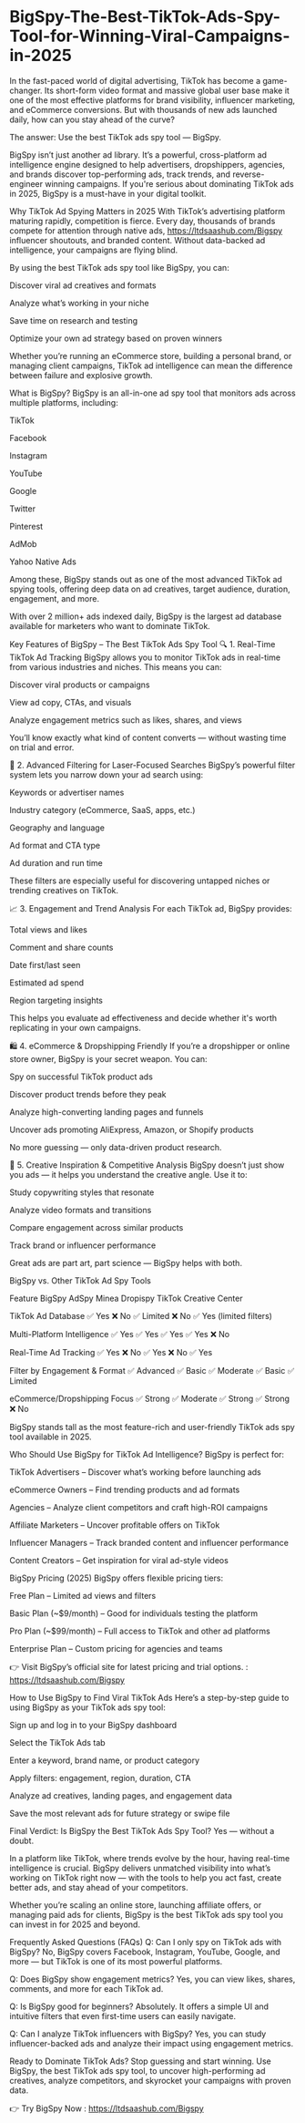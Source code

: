 # BigSpy-The-Best-TikTok-Ads-Spy-Tool-for-Winning-Viral-Campaigns-in-2025


In the fast-paced world of digital advertising, TikTok has become a game-changer. Its short-form video format and massive global user base make it one of the most effective platforms for brand visibility, influencer marketing, and eCommerce conversions. But with thousands of new ads launched daily, how can you stay ahead of the curve?

The answer: Use the best TikTok ads spy tool — BigSpy.

BigSpy isn’t just another ad library. It’s a powerful, cross-platform ad intelligence engine designed to help advertisers, dropshippers, agencies, and brands discover top-performing ads, track trends, and reverse-engineer winning campaigns. If you're serious about dominating TikTok ads in 2025, BigSpy is a must-have in your digital toolkit.

Why TikTok Ad Spying Matters in 2025
With TikTok’s advertising platform maturing rapidly, competition is fierce. Every day, thousands of brands compete for attention through native ads, https://ltdsaashub.com/Bigspy influencer shoutouts, and branded content. Without data-backed ad intelligence, your campaigns are flying blind.

By using the best TikTok ads spy tool like BigSpy, you can:

Discover viral ad creatives and formats

Analyze what’s working in your niche

Save time on research and testing

Optimize your own ad strategy based on proven winners

Whether you’re running an eCommerce store, building a personal brand, or managing client campaigns, TikTok ad intelligence can mean the difference between failure and explosive growth.

What is BigSpy?
BigSpy is an all-in-one ad spy tool that monitors ads across multiple platforms, including:

TikTok

Facebook

Instagram

YouTube

Google

Twitter

Pinterest

AdMob

Yahoo Native Ads

Among these, BigSpy stands out as one of the most advanced TikTok ad spying tools, offering deep data on ad creatives, target audience, duration, engagement, and more.

With over 2 million+ ads indexed daily, BigSpy is the largest ad database available for marketers who want to dominate TikTok.

Key Features of BigSpy – The Best TikTok Ads Spy Tool
🔍 1. Real-Time TikTok Ad Tracking
BigSpy allows you to monitor TikTok ads in real-time from various industries and niches. This means you can:

Discover viral products or campaigns

View ad copy, CTAs, and visuals

Analyze engagement metrics such as likes, shares, and views

You’ll know exactly what kind of content converts — without wasting time on trial and error.

🎯 2. Advanced Filtering for Laser-Focused Searches
BigSpy’s powerful filter system lets you narrow down your ad search using:

Keywords or advertiser names

Industry category (eCommerce, SaaS, apps, etc.)

Geography and language

Ad format and CTA type

Ad duration and run time

These filters are especially useful for discovering untapped niches or trending creatives on TikTok.

📈 3. Engagement and Trend Analysis
For each TikTok ad, BigSpy provides:

Total views and likes

Comment and share counts

Date first/last seen

Estimated ad spend

Region targeting insights

This helps you evaluate ad effectiveness and decide whether it's worth replicating in your own campaigns.

🛍️ 4. eCommerce & Dropshipping Friendly
If you’re a dropshipper or online store owner, BigSpy is your secret weapon. You can:

Spy on successful TikTok product ads

Discover product trends before they peak

Analyze high-converting landing pages and funnels

Uncover ads promoting AliExpress, Amazon, or Shopify products

No more guessing — only data-driven product research.

🧠 5. Creative Inspiration & Competitive Analysis
BigSpy doesn’t just show you ads — it helps you understand the creative angle. Use it to:

Study copywriting styles that resonate

Analyze video formats and transitions

Compare engagement across similar products

Track brand or influencer performance

Great ads are part art, part science — BigSpy helps with both.

BigSpy vs. Other TikTok Ad Spy Tools

Feature	BigSpy	AdSpy	Minea	Dropispy	TikTok Creative Center

TikTok Ad Database	✅ Yes	❌ No	✅ Limited	❌ No	✅ Yes (limited filters)

Multi-Platform Intelligence	✅ Yes	✅ Yes	✅ Yes	✅ Yes	❌ No

Real-Time Ad Tracking	✅ Yes	❌ No	✅ Yes	❌ No	✅ Yes

Filter by Engagement & Format	✅ Advanced	✅ Basic	✅ Moderate	✅ Basic	✅ Limited

eCommerce/Dropshipping Focus	✅ Strong	✅ Moderate	✅ Strong	✅ Strong	❌ No

BigSpy stands tall as the most feature-rich and user-friendly TikTok ads spy tool available in 2025.

Who Should Use BigSpy for TikTok Ad Intelligence?
BigSpy is perfect for:

TikTok Advertisers – Discover what’s working before launching ads

eCommerce Owners – Find trending products and ad formats

Agencies – Analyze client competitors and craft high-ROI campaigns

Affiliate Marketers – Uncover profitable offers on TikTok

Influencer Managers – Track branded content and influencer performance

Content Creators – Get inspiration for viral ad-style videos

BigSpy Pricing (2025)
BigSpy offers flexible pricing tiers:

Free Plan – Limited ad views and filters

Basic Plan (~$9/month) – Good for individuals testing the platform

Pro Plan (~$99/month) – Full access to TikTok and other ad platforms

Enterprise Plan – Custom pricing for agencies and teams

👉 Visit BigSpy’s official site for latest pricing and trial options. : https://ltdsaashub.com/Bigspy

How to Use BigSpy to Find Viral TikTok Ads
Here’s a step-by-step guide to using BigSpy as your TikTok ads spy tool:

Sign up and log in to your BigSpy dashboard

Select the TikTok Ads tab

Enter a keyword, brand name, or product category

Apply filters: engagement, region, duration, CTA

Analyze ad creatives, landing pages, and engagement data

Save the most relevant ads for future strategy or swipe file

Final Verdict: Is BigSpy the Best TikTok Ads Spy Tool?
Yes — without a doubt.

In a platform like TikTok, where trends evolve by the hour, having real-time intelligence is crucial. BigSpy delivers unmatched visibility into what’s working on TikTok right now — with the tools to help you act fast, create better ads, and stay ahead of your competitors.

Whether you’re scaling an online store, launching affiliate offers, or managing paid ads for clients, BigSpy is the best TikTok ads spy tool you can invest in for 2025 and beyond.

Frequently Asked Questions (FAQs)
Q: Can I only spy on TikTok ads with BigSpy?
No, BigSpy covers Facebook, Instagram, YouTube, Google, and more — but TikTok is one of its most powerful platforms.

Q: Does BigSpy show engagement metrics?
Yes, you can view likes, shares, comments, and more for each TikTok ad.

Q: Is BigSpy good for beginners?
Absolutely. It offers a simple UI and intuitive filters that even first-time users can easily navigate.

Q: Can I analyze TikTok influencers with BigSpy?
Yes, you can study influencer-backed ads and analyze their impact using engagement metrics.

Ready to Dominate TikTok Ads?
Stop guessing and start winning. Use BigSpy, the best TikTok ads spy tool, to uncover high-performing ad creatives, analyze competitors, and skyrocket your campaigns with proven data.

👉 Try BigSpy Now : https://ltdsaashub.com/Bigspy
